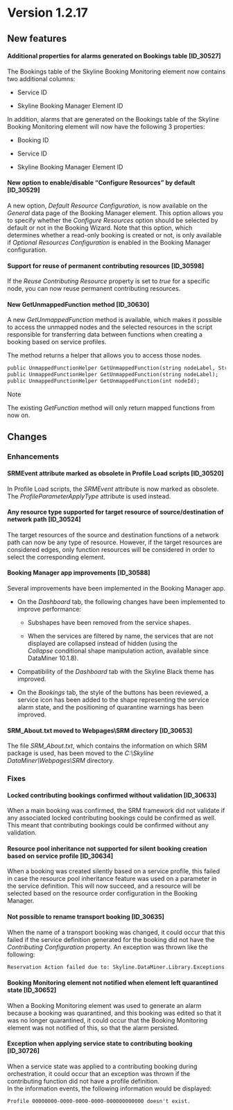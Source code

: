 # Version 1.2.17

## New features

#### Additional properties for alarms generated on Bookings table \[ID_30527\]

The Bookings table of the Skyline Booking Monitoring element now contains two additional columns:

- Service ID

- Skyline Booking Manager Element ID

In addition, alarms that are generated on the Bookings table of the Skyline Booking Monitoring element will now have the following 3 properties:

- Booking ID

- Service ID

- Skyline Booking Manager Element ID

#### New option to enable/disable “Configure Resources” by default \[ID_30529\]

A new option, *Default Resource Configuration*, is now available on the *General* data page of the Booking Manager element. This option allows you to specify whether the *Configure Resources* option should be selected by default or not in the Booking Wizard. Note that this option, which determines whether a read-only booking is created or not, is only available if *Optional Resources Configuration* is enabled in the Booking Manager configuration.

#### Support for reuse of permanent contributing resources \[ID_30598\]

If the *Reuse Contributing Resource* property is set to *true* for a specific node, you can now reuse permanent contributing resources.

#### New GetUnmappedFunction method \[ID_30630\]

A new *GetUnmappedFunction* method is available, which makes it possible to access the unmapped nodes and the selected resources in the script responsible for transferring data between functions when creating a booking based on service profiles.

The method returns a helper that allows you to access those nodes.

```txt
public UnmappedFunctionHelper GetUnmappedFunction(string nodeLabel, StringComparison stringComparison);
public UnmappedFunctionHelper GetUnmappedFunction(string nodeLabel);
public UnmappedFunctionHelper GetUnmappedFunction(int nodeId);
```

> [!NOTE]
> The existing *GetFunction* method will only return mapped functions from now on.

## Changes

### Enhancements

#### SRMEvent attribute marked as obsolete in Profile Load scripts \[ID_30520\]

In Profile Load scripts, the *SRMEvent* attribute is now marked as obsolete. The *ProfileParameterApplyType* attribute is used instead.

#### Any resource type supported for target resource of source/destination of network path \[ID_30524\]

The target resources of the source and destination functions of a network path can now be any type of resource. However, if the target resources are considered edges, only function resources will be considered in order to select the corresponding element.

#### Booking Manager app improvements \[ID_30588\]

Several improvements have been implemented in the Booking Manager app.

- On the *Dashboard* tab, the following changes have been implemented to improve perfor­mance:

    - Subshapes have been removed from the service shapes.

    - When the services are filtered by name, the services that are not displayed are collapsed instead of hidden (using the *Collapse* conditional shape manipulation action, available since DataMiner 10.1.8).

- Compatibility of the *Dashboard* tab with the Skyline Black theme has improved.

- On the *Bookings* tab, the style of the buttons has been reviewed, a service icon has been added to the shape representing the service alarm state, and the positioning of quarantine warnings has been improved.

#### SRM_About.txt moved to Webpages\\SRM directory \[ID_30653\]

The file *SRM_About.txt*, which contains the information on which SRM package is used, has been moved to the *C:\\Skyline DataMiner\\Webpages\\SRM* directory.

### Fixes

#### Locked contributing bookings confirmed without validation \[ID_30633\]

When a main booking was confirmed, the SRM framework did not validate if any associated locked contributing bookings could be confirmed as well. This meant that contributing bookings could be confirmed without any validation.

#### Resource pool inheritance not supported for silent booking creation based on service profile \[ID_30634\]

When a booking was created silently based on a service profile, this failed in case the resource pool inheritance feature was used on a parameter in the service definition. This will now succeed, and a resource will be selected based on the resource order configuration in the Booking Manager.

#### Not possible to rename transport booking \[ID_30635\]

When the name of a transport booking was changed, it could occur that this failed if the service definition generated for the booking did not have the *Contributing Configuration* property. An exception was thrown like the following:

```txt
Reservation Action failed due to: Skyline.DataMiner.Library.Exceptions.PropertyNotFoundException: Could not find property named "contributing config" or "contributing configuration" in the service definition Transport_53566400-f422-48ff-8a2e-b54b0ee44584
```

#### Booking Monitoring element not notified when element left quarantined state \[ID_30652\]

When a Booking Monitoring element was used to generate an alarm because a booking was quarantined, and this booking was edited so that it was no longer quarantined, it could occur that the Booking Monitoring element was not notified of this, so that the alarm persisted.

#### Exception when applying service state to contributing booking \[ID_30726\]

When a service state was applied to a contributing booking during orchestration, it could occur that an exception was thrown if the contributing function did not have a profile definition. <br>In the information events, the following information would be displayed:

```txt
Profile 00000000-0000-0000-0000-000000000000 doesn't exist.
```
